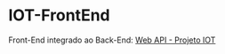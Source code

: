 # IOT-FrontEnd
Front-End integrado ao Back-End: <a href ="https://github.com/Rodolfodq/IOT-Project">Web API - Projeto IOT</a>
